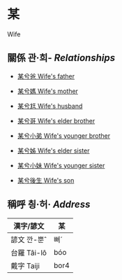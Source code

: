 # 某
Wife

## 關係 관·희- _Relationships_

- [某兮爸 Wife's father](member62.md)

- [某兮媽 Wife's mother](member63.md)

- [某兮尪 Wife's husband](member17.md)

- [某兮哥 Wife's elder brother](member64.md)

- [某兮小弟 Wife's younger brother](member66.md)

- [某兮姊 Wife's elder sister](member65.md)

- [某兮小妹 Wife's younger sister](member67.md)

- [某兮後生 Wife's son](member19.md)



## 稱呼 칑·허· _Address_

漢字/諺文 | 某
--- | ---
諺文 깐-뿐ˆ | 뻐ˊ
台羅 Tâi-lô | bóo
戴字 Taiji | bor4


